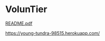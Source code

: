 # VolunTier
[README.pdf](https://github.com/Jang-HwiJin/VolunTier/files/8198414/README.pdf)

https://young-tundra-98515.herokuapp.com/
